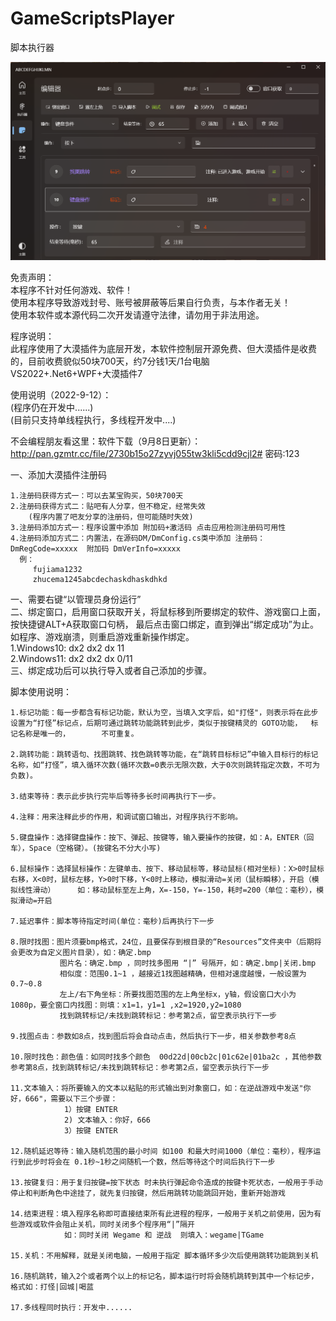 # GameScriptsPlayer
脚本执行器

![Image text](截图/Player.png) 


免责声明：  
本程序不针对任何游戏、软件！  
使用本程序导致游戏封号、账号被屏蔽等后果自行负责，与本作者无关！  
使用本软件或本源代码二次开发请遵守法律，请勿用于非法用途。  

程序说明：  
此程序使用了大漠插件为底层开发，本软件控制层开源免费、但大漠插件是收费的，目前收费貌似50块700天，约7分钱1天/1台电脑  
VS2022+.Net6+WPF+大漠插件7   

使用说明（2022-9-12）：  
(程序仍在开发中......)  
(目前只支持单线程执行，多线程开发中....)  


不会编程朋友看这里：软件下载（9月8日更新）：
http://pan.gzmtr.cc/file/2730b15o27zyvj055tw3kli5cdd9cjl2# 
密码:123


一、添加大漠插件注册码


    1.注册码获得方式一：可以去某宝购买，50块700天
    2.注册码获得方式二：贴吧有人分享，但不稳定，经常失效    
        (程序内置了吧友分享的注册码，但可能随时失效)
    3.注册码添加方式一：程序设置中添加 附加码+激活码 点击应用检测注册码可用性
    4.注册码添加方式二：内置法，在源码DM/DmConfig.cs类中添加 注册码：DmRegCode=xxxxx  附加码 DmVerInfo=xxxxx
      例：
         fujiama1232  
         zhucema1245abcdechaskdhaskdhkd  


一、需要右键“以管理员身份运行”  
二、绑定窗口，启用窗口获取开关，将鼠标移到所要绑定的软件、游戏窗口上面，按快捷键ALT+A获取窗口句柄，    最后点击窗口绑定，直到弹出“绑定成功”为止。<br>如程序、游戏崩溃，则重启游戏重新操作绑定。  
    1.Windows10: dx2 dx2 dx 11  
    2.Windows11: dx2 dx2 dx 0/11  
三、绑定成功后可以执行导入或者自己添加的步骤。  


脚本使用说明：

    1.标记功能：每一步都含有标记功能，默认为空，当填入文字后，如"打怪"，则表示将在此步设置为“打怪”标记点，后期可通过跳转功能跳转到此步，类似于按键精灵的 GOTO功能，  标记名称是唯一的，       不可重复。
    
    2.跳转功能：跳转语句、找图跳转、找色跳转等功能，在“跳转目标标记”中输入目标行的标记名称，如“打怪”，填入循环次数(循环次数=0表示无限次数，大于0次则跳转指定次数，不可为负数)。
    
    3.结束等待：表示此步执行完毕后等待多长时间再执行下一步。
    
    4.注释：用来注释此步的作用，和调试窗口输出，对程序执行不影响。
    
    5.键盘操作：选择键盘操作：按下、弹起、按键等，输入要操作的按键，如：A，ENTER（回车），Space（空格键）。(按键名不分大小写)    
    
    6.鼠标操作：选择鼠标操作：左键单击、按下、移动鼠标等，移动鼠标(相对坐标)：X>0时鼠标右移，X<0时，鼠标左移，Y>0时下移，Y<0时上移动，模拟滑动=关闭（鼠标瞬移），开启（模拟线性滑动）     如：移动鼠标至左上角，X=-150，Y=-150，耗时=200（单位：毫秒），模拟滑动=开启
    
    7.延迟事件：脚本等待指定时间(单位：毫秒)后再执行下一步
    
    8.限时找图：图片须要bmp格式，24位，且要保存到根目录的“Resources”文件夹中（后期将会更改为自定义图片目录），如：确定.bmp  
               图片名：确定.bmp ，同时找多图用 “|” 号隔开，如：确定.bmp|关闭.bmp    
               相似度：范围0.1~1 ，越接近1找图越精确，但相对速度越慢，一般设置为0.7~0.8  
               左上/右下角坐标：所要找图范围的左上角坐标x，y轴，假设窗口大小为1080p，要全窗口内找图：则填：x1=1，y1=1 ,x2=1920,y2=1080     
               找到跳转标记/未找到跳转标记：参考第2点，留空表示执行下一步  
               
    9.找图点击：参数如8点，找到图后将会自动点击，然后执行下一步，相关参数参考8点  
    
    10.限时找色：颜色值：如同时找多个颜色  00d22d|00cb2c|01c62e|01ba2c ，其他参数参考第8点，找到跳转标记/未找到跳转标记：参考第2点，留空表示执行下一步  
    
    11.文本输入：将所要输入的文本以粘贴的形式输出到对象窗口，如：在逆战游戏中发送"你好，666"，需要以下三个步骤：
                1）按键 ENTER
                2) 文本输入：你好，666
                3）按键 ENTER
                
    12.随机延迟等待：输入随机范围的最小时间 如100 和最大时间1000（单位：毫秒），程序运行到此步时将会在 0.1秒~1秒之间随机一个数，然后等待这个时间后执行下一步  
    
    13.按键复归：用于复归按键=按下状态 时未执行弹起命令造成的按键卡死状态，一般用于手动停止和判断角色中途挂了，就先复归按键，然后用跳转功能跳回开始，重新开始游戏  
    
    14.结束进程：填入程序名称即可直接结束所有此进程的程序，一般用于关机之前使用，因为有些游戏或软件会阻止关机，同时关闭多个程序用“|”隔开  
                如：同时关闭 Wegame 和 逆战  则填入：wegame|TGame                
    
    15.关机：不用解释，就是关闭电脑，一般用于指定 脚本循环多少次后使用跳转功能跳到关机  
    
    16.随机跳转，输入2个或者两个以上的标记名，脚本运行时将会随机跳转到其中一个标记步，格式如：打怪|回城|喝蓝  
    
    17.多线程同时执行：开发中......
    
    
    




